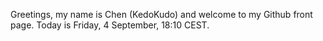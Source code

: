 Greetings, my name is Chen (KedoKudo) and welcome to my Github front page.  Today is Friday, 4 September, 18:10 CEST.